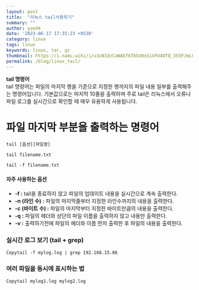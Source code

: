 ```yaml
---
layout: post
title:  "리눅스 tail사용하기"
summary: ""
author: yoo94
date: '2023-06-17 17:35:23 +0530'
category: linux
tags: linux
keywords: linux, tar, gz
thumbnail: https://i.namu.wiki/i/u3xN1dzCaWAEf6Tb5X0oSiVFU4DTQ_355FJmLCSTY7GZNyOnv60tkvcu0s0cD4Oce9vK6kylpAIEU-BYcju6Ww.webp
permalink: /blog/linux_tail/
---
```

**tail 명령어**  
tail 명령어는 파일의 마지막 행을 기준으로 지정한 행까지의 파일 내용 일부를 출력해주는 명령어입니다. 기본값으로는 마지막 10줄을 출력하며 주로 tail은 리눅스에서 오류나 파일 로그를 실시간으로 확인할 때 매우 유용하게 사용됩니다.

# 파일 마지막 부분을 출력하는 명령어

```shell
tail [옵션][파일명]

tail filename.txt

tail -f filename.txt
```

#### 자주 사용하는 옵션

- **-f :** tail을 종료하지 않고 파일의 업데이트 내용을 실시간으로 계속 출력한다.
- **-n (라인 수) :** 파일의 마지막줄부터 지정한 라인수까지의 내용을 출력한다.
- **-c (바이트 수) :** 파일의 마지막부터 지정한 바이트만큼의 내용을 출력한다.
- **-q :** 파일의 헤더와 상단의 파일 이름을 출력하지 않고 내용만 출력한다.
- **-v :** 출력하기전에 파일의 헤더와 이름 먼저 출력한 후 파일의 내용을 출력한다.

### 실시간 로그 보기 (tail + grep)

```shell
Copytail -f mylog.log | grep 192.168.15.86
```

### 여러 파일을 동시에 표시하는 법

```shell
Copytail mylog1.log mylog2.log
```
